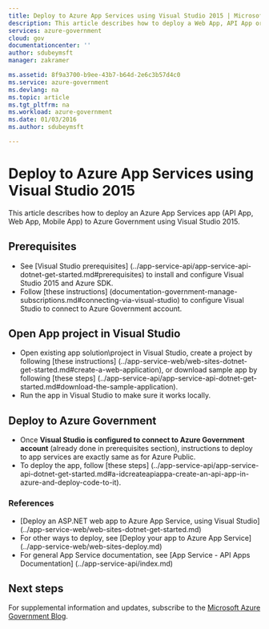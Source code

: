 ```yaml
---
title: Deploy to Azure App Services using Visual Studio 2015 | Microsoft Docs
description: This article describes how to deploy a Web App, API App or Mobile App to Azure Government using Visual Studio 2015 and Azure SDK.
services: azure-government
cloud: gov
documentationcenter: ''
author: sdubeymsft
manager: zakramer

ms.assetid: 8f9a3700-b9ee-43b7-b64d-2e6c3b57d4c0
ms.service: azure-government
ms.devlang: na
ms.topic: article
ms.tgt_pltfrm: na
ms.workload: azure-government
ms.date: 01/03/2016
ms.author: sdubeymsft

---
```

# Deploy to Azure App Services using Visual Studio 2015
This article describes how to deploy an Azure App Services app (API App, Web App, Mobile App) to Azure Government using Visual Studio 2015.

## Prerequisites
* See [Visual Studio prerequisites] (../app-service-api/app-service-api-dotnet-get-started.md#prerequisites) to install and configure Visual Studio 2015 and Azure SDK.
* Follow [these instructions] (documentation-government-manage-subscriptions.md#connecting-via-visual-studio) to configure Visual Studio to connect to Azure Government account.

## Open App project in Visual Studio
* Open existing app solution\project in Visual Studio, create a project by following [these instructions] (../app-service-web/web-sites-dotnet-get-started.md#create-a-web-application), or download sample app by following [these steps] (../app-service-api/app-service-api-dotnet-get-started.md#download-the-sample-application).
* Run the app in Visual Studio to make sure it works locally.

## Deploy to Azure Government
* Once **Visual Studio is configured to connect to Azure Government account** (already done in prerequisites section), instructions to deploy to app services are exactly same as for Azure Public.
* To deploy the app, follow [these steps] (../app-service-api/app-service-api-dotnet-get-started.md#a-idcreateapiappa-create-an-api-app-in-azure-and-deploy-code-to-it).

### References
* [Deploy an ASP.NET web app to Azure App Service, using Visual Studio] (../app-service-web/web-sites-dotnet-get-started.md)
* For other ways to deploy, see [Deploy your app to Azure App Service] (../app-service-web/web-sites-deploy.md)
* For general App Service documentation, see [App Service - API Apps Documentation] (../app-service-api/index.md)

## Next steps
For supplemental information and updates, subscribe to the [Microsoft Azure Government Blog](https://blogs.msdn.microsoft.com/azuregov/).
